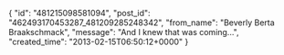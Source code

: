  {
   "id": "481215098581094",
   "post_id": "462493170453287_481209285248342",
   "from_name": "Beverly Berta Braakschmack",
   "message": "And I knew that was coming...",
   "created_time": "2013-02-15T06:50:12+0000"
 }

